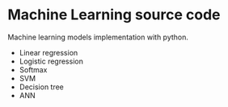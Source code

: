 # Machine Learning source code

Machine learning models implementation with python.

- Linear regression
- Logistic regression
- Softmax
- SVM
- Decision tree
- ANN
